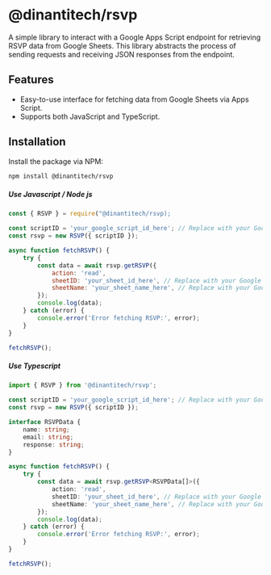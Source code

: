 # @dinantitech/rsvp

A simple library to interact with a Google Apps Script endpoint for retrieving RSVP data from Google Sheets. This library abstracts the process of sending requests and receiving JSON responses from the endpoint.

## Features

- Easy-to-use interface for fetching data from Google Sheets via Apps Script.
- Supports both JavaScript and TypeScript.

## Installation

Install the package via NPM:

```bash
npm install @dinantitech/rsvp
```

##### Use Javascript / Node js
```JavaScript
const { RSVP } = require("@dinantitech/rsvp);

const scriptID = 'your_google_script_id_here'; // Replace with your Google Apps Script ID
const rsvp = new RSVP({ scriptID });

async function fetchRSVP() {
    try {
        const data = await rsvp.getRSVP({
            action: 'read',
            sheetID: 'your_sheet_id_here', // Replace with your Google Sheet ID
            sheetName: 'your_sheet_name_here', // Replace with your Google Sheet name
        });
        console.log(data);
    } catch (error) {
        console.error('Error fetching RSVP:', error);
    }
}

fetchRSVP();
```

##### Use Typescript
```Typescript
import { RSVP } from '@dinantitech/rsvp';

const scriptID = 'your_google_script_id_here'; // Replace with your Google Apps Script ID
const rsvp = new RSVP({ scriptID });

interface RSVPData {
    name: string;
    email: string;
    response: string;
}

async function fetchRSVP() {
    try {
        const data = await rsvp.getRSVP<RSVPData[]>({
            action: 'read',
            sheetID: 'your_sheet_id_here', // Replace with your Google Sheet ID
            sheetName: 'your_sheet_name_here', // Replace with your Google Sheet name
        });
        console.log(data);
    } catch (error) {
        console.error('Error fetching RSVP:', error);
    }
}

fetchRSVP();
```